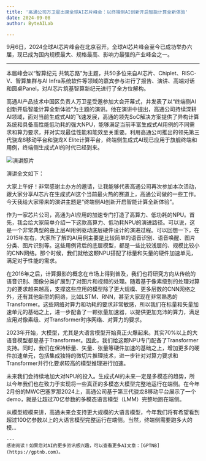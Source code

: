 ```yaml
---
title: '高通公司万卫星出席全球AI芯片峰会：以终端侧AI创新开启智能计算全新体验'
date: 2024-09-08
author: ByteAILab

---
```


9月6日，2024全球AI芯片峰会在北京召开。全球AI芯片峰会至今已成功举办六届，现已成为国内规模最大、规格最高、影响力最强的产业峰会之一。

---
本届峰会以“智算纪元 共筑芯路”为主题，共50多位来自AI芯片、Chiplet、RISC-V、智算集群与AI Infra系统软件等领域的嘉宾参与进行了报告、演讲、高端对话和圆桌Panel，对AI芯片筑基智算新纪元进行了全方位解构。

高通AI产品技术中国区负责人万卫星受邀参加大会开幕式，并发表了以“终端侧AI创新开启智能计算全新体验”为主题的演讲。他在演讲中提出，高通公司持续深耕AI领域，面对当前生成式AI的飞速发展，高通的领先SoC解决方案提供了异构计算系统和具备高性能低功耗的强大NPU，能够满足当前丰富生成式AI用例的不同需求和算力要求，并对实现最佳性能和能效至关重要。利用高通公司推出的领先第三代骁龙8移动平台和骁龙X Elite计算平台，终端侧生成式AI现已应用于旗舰终端和用例，终端侧生成式AI的时代已经到来。

![演讲照片](https://image.jiqizhixin.com/uploads/editor/947b14b3-cf5d-4d9f-b8d5-7cb4adb5d300/1725617360485.jpeg)

演讲全文如下：

大家上午好！非常感谢主办方的邀请，让我能够代表高通公司再次参加本次活动，跟大家分享AI芯片在生成式AI这个当前最火热的赛道上，高通公司做的一些工作。今天我给大家带来的演讲主题是“终端侧AI创新开启智能计算全新体验”。

作为一家芯片公司，高通为AI应用的加速专门打造了高算力、低功耗的NPU。首先，我会给大家简单介绍一下这款高算力、低功耗NPU的演进路径。可以说，这是一个非常典型的由上层AI用例驱动底层硬件设计的演进过程。可以回想一下，在2015年左右，大家所了解的AI用例主要是比较简单的语音识别、语音唤醒、图片分类、图片识别等。这些用例背后的底层模型，都是一些比较浅层的、规模比较小的CNN网络。那个时候，我们就给这颗NPU搭配了标量和矢量的硬件加速单元，满足对于性能的需求。

在2016年之后，计算摄影的概念在市场上得到普及，我们也将研究方向从传统的语音识别、图像分类扩展到了对图片和视频的处理。随着基于像素级别的处理对算力的要求越来越高，支撑这些应用的模型除了更大规模、更多层数的CNN网络之外，还有其他新型的网络，比如LSTM、RNN，甚至大家现在非常熟悉的Transformer。这些网络对算力和功耗的要求非常敏感，所以我们在标量和矢量加速单元的基础之上，进一步配备了一颗张量加速器，以提供更加充沛的算力，满足应用对像素级、对Transformer时序网络、对算力的要求。

2023年开始，大模型，尤其是大语言模型开始真正火爆起来。其实70%以上的大语音模型都是基于Transformer。因此，我们给这颗NPU专门配备了Transformer支持。同时，我们在保持标量、矢量、张量等硬件加速的基础之上，增加更多的硬件加速单元，包括集成独特的微切片推理技术，进一步针对对算力要求和Transformer并行化要求较高的模型推理进行加速。

未来我们会持续地加大对NPU的投入。生成式AI的未来一定是多模态的趋势，所以今年我们也在致力于实现将一些真正的多模态大模型完整地运行在端侧。在今年2月份的MWC巴塞罗那2024上，高通公司基于第三代骁龙8移动平台展示了一个demo，就是让超过70亿参数的多模态语言模型（LMM）完整地跑在端侧。

从模型规模来讲，高通未来会支持更大规模的大语言模型，今年我们将有希望看到超过100亿参数以上的大语言模型完整运行在端侧。当然，终端侧需要跑多大的模...
```
---
感谢阅读！如果您对AI的更多资讯感兴趣，可以查看更多AI文章：[GPTNB](https://gptnb.com)。